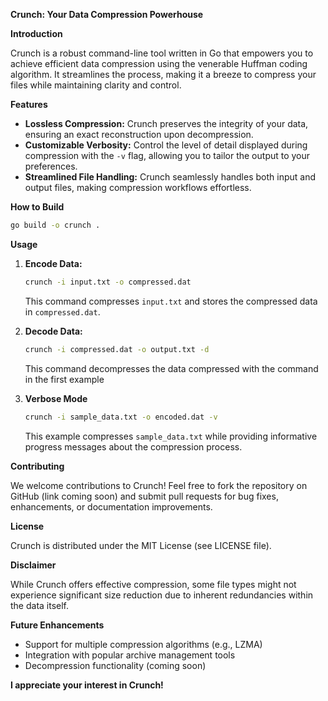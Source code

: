 **Crunch: Your Data Compression Powerhouse**

**Introduction**

Crunch is a robust command-line tool written in Go that empowers you to achieve efficient data compression using the venerable Huffman coding algorithm. It streamlines the process, making it a breeze to compress your files while maintaining clarity and control.

**Features**

- **Lossless Compression:** Crunch preserves the integrity of your data, ensuring an exact reconstruction upon decompression.
- **Customizable Verbosity:** Control the level of detail displayed during compression with the `-v` flag, allowing you to tailor the output to your preferences.
- **Streamlined File Handling:** Crunch seamlessly handles both input and output files, making compression workflows effortless.

**How to Build**
   ```bash
   go build -o crunch .
   ```

**Usage**

1. **Encode Data:**
   ```bash
   crunch -i input.txt -o compressed.dat
   ```
   This command compresses `input.txt` and stores the compressed data in `compressed.dat`.

2. **Decode Data:**
   ```bash
   crunch -i compressed.dat -o output.txt -d 
   ```
   This command decompresses the data compressed with the command in the first example 

3. **Verbose Mode**
   ```bash
   crunch -i sample_data.txt -o encoded.dat -v
   ```
   This example compresses `sample_data.txt` while providing informative progress messages about the compression process.

**Contributing**

We welcome contributions to Crunch! Feel free to fork the repository on GitHub (link coming soon) and submit pull requests for bug fixes, enhancements, or documentation improvements.

**License**

Crunch is distributed under the MIT License (see LICENSE file).

**Disclaimer**

While Crunch offers effective compression, some file types might not experience significant size reduction due to inherent redundancies within the data itself.

**Future Enhancements**

- Support for multiple compression algorithms (e.g., LZMA)
- Integration with popular archive management tools
- Decompression functionality (coming soon)

**I appreciate your interest in Crunch!**

